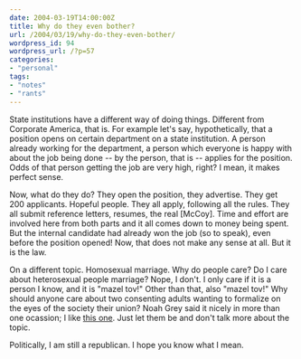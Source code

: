 ```yaml
---
date: 2004-03-19T14:00:00Z
title: Why do they even bother?
url: /2004/03/19/why-do-they-even-bother/
wordpress_id: 94
wordpress_url: /?p=57
categories:
- "personal"
tags:
- "notes"
- "rants"
---
```


State institutions have a different way of doing things. Different from Corporate America, that is. For example let's say, hypothetically, that a position opens on certain department on a state institution. A person already working for the department, a person which everyone is happy with about the job being done -- by the person, that is -- applies for the position. Odds of that person getting the job are very high, right? I mean, it makes perfect sense.

Now, what do they do? They open the position, they advertise. They get 200 applicants. Hopeful people. They all apply, following all the rules. They all submit reference letters, resumes, the real [McCoy]. Time and effort are involved here from both parts and it all comes down to money being spent. But the internal candidate had already won the job (so to speak), even before the position opened! Now, that does not make any sense at all. But it is the law.

On a different topic. Homosexual marriage. Why do people care? Do I care about heterosexual people marriage? Nope, I don't. I only care if it is a person I know, and it is "mazel tov!" Other than that, also "mazel tov!" Why should anyone care about two consenting adults wanting to formalize on the eyes of the society their union?  Noah Grey said it nicely in more than one ocassion; I like <a title="Noah Grey" href="http://www.noahgrey.com/read.php?g=75">this one</a>. Just let them be and don't talk more about the topic.

Politically, I am still a republican. I hope you know what I mean.
